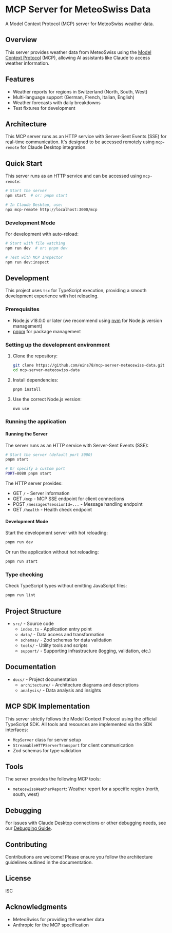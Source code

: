 # MCP Server for MeteoSwiss Data

A Model Context Protocol (MCP) server for MeteoSwiss weather data.

## Overview

This server provides weather data from MeteoSwiss using the [Model Context Protocol](https://github.com/modelcontextprotocol/typescript-sdk) (MCP), allowing AI assistants like Claude to access weather information.

## Features

- Weather reports for regions in Switzerland (North, South, West)
- Multi-language support (German, French, Italian, English)
- Weather forecasts with daily breakdowns
- Test fixtures for development

## Architecture

This MCP server runs as an HTTP service with Server-Sent Events (SSE) for real-time communication. It's designed to be accessed remotely using `mcp-remote` for Claude Desktop integration.

## Quick Start

This server runs as an HTTP service and can be accessed using `mcp-remote`:

```bash
# Start the server
npm start  # or: pnpm start

# In Claude Desktop, use:
npx mcp-remote http://localhost:3000/mcp
```

### Development Mode

For development with auto-reload:

```bash
# Start with file watching
npm run dev  # or: pnpm dev

# Test with MCP Inspector
npm run dev:inspect
```

## Development

This project uses `tsx` for TypeScript execution, providing a smooth development experience with hot reloading.

### Prerequisites

- Node.js v18.0.0 or later (we recommend using [nvm](https://github.com/nvm-sh/nvm) for Node.js version management)
- [pnpm](https://pnpm.io/) for package management

### Setting up the development environment

1. Clone the repository:

   ```bash
   git clone https://github.com/eins78/mcp-server-meteoswiss-data.git
   cd mcp-server-meteoswiss-data
   ```

2. Install dependencies:

   ```bash
   pnpm install
   ```

3. Use the correct Node.js version:

   ```bash
   nvm use
   ```

### Running the application

#### Running the Server

The server runs as an HTTP service with Server-Sent Events (SSE):

```bash
# Start the server (default port 3000)
pnpm start

# Or specify a custom port
PORT=8080 pnpm start
```

The HTTP server provides:
- GET `/` - Server information
- GET `/mcp` - MCP SSE endpoint for client connections
- POST `/messages?sessionId=...` - Message handling endpoint
- GET `/health` - Health check endpoint

#### Development Mode

Start the development server with hot reloading:

```bash
pnpm run dev
```

Or run the application without hot reloading:

```bash
pnpm run start
```

### Type checking

Check TypeScript types without emitting JavaScript files:

```bash
pnpm run lint
```

## Project Structure

- `src/` - Source code
  - `index.ts` - Application entry point
  - `data/` - Data access and transformation
  - `schemas/` - Zod schemas for data validation
  - `tools/` - Utility tools and scripts
  - `support/` - Supporting infrastructure (logging, validation, etc.)

## Documentation

- `docs/` - Project documentation
  - `architecture/` - Architecture diagrams and descriptions
  - `analysis/` - Data analysis and insights

## MCP SDK Implementation

This server strictly follows the Model Context Protocol using the official TypeScript SDK. All tools and resources are implemented via the SDK interfaces:

- `McpServer` class for server setup
- `StreamableHTTPServerTransport` for client communication
- Zod schemas for type validation

## Tools

The server provides the following MCP tools:

- `meteoswissWeatherReport`: Weather report for a specific region (north, south, west)

## Debugging

For issues with Claude Desktop connections or other debugging needs, see our [Debugging Guide](docs/debugging-guide.md).

## Contributing

Contributions are welcome! Please ensure you follow the architecture guidelines outlined in the documentation.

## License

ISC

## Acknowledgments

- MeteoSwiss for providing the weather data
- Anthropic for the MCP specification
